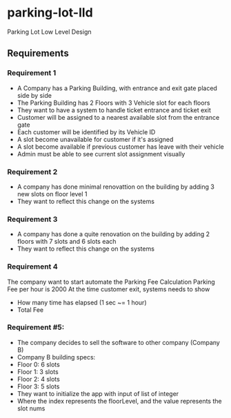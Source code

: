 # parking-lot-lld
Parking Lot Low Level Design


## Requirements
### Requirement 1
- A Company has a Parking Building, with entrance and exit gate placed side by side
- The Parking Building has 2 Floors with 3 Vehicle slot for each floors
- They want to have a system to handle ticket entrance and ticket exit
- Customer will be assigned to a nearest available slot from the entrance gate
- Each customer will be identified by its Vehicle ID
- A slot become unavailable for customer if it's assigned
- A slot become available if previous customer has leave with their vehicle
- Admin must be able to see current slot assignment visually

### Requirement 2
- A company has done minimal renovattion on the building by adding 3 new slots on floor level 1
- They want to reflect this change on the systems

### Requirement 3
- A company has done a quite renovation on the building by adding 2 floors with 7 slots and 6 slots each
- They want to reflect this change on the systems

### Requirement 4
The company want to start automate the Parking Fee Calculation
Parking Fee per hour is 2000
At the time customer exit, systems needs to show
- How many time has elapsed (1 sec ~= 1 hour)
- Total Fee

### Requirement #5:
- The company decides to sell the software to other company (Company B)
- Company B building specs:
- Floor 0: 6 slots
- Floor 1: 3 slots
- Floor 2: 4 slots
- Floor 3: 5 slots
- They want to initialize the app with input of list of integer
- Where the index represents the floorLevel, and the value represents the slot nums
